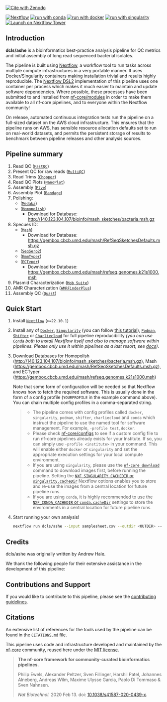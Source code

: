 [![Cite with Zenodo](http://img.shields.io/badge/DOI-10.5281/zenodo.XXXXXXX-1073c8?labelColor=000000)](https://doi.org/10.5281/zenodo.XXXXXXX)

[![Nextflow](https://img.shields.io/badge/nextflow%20DSL2-%E2%89%A522.10.1-23aa62.svg)](https://www.nextflow.io/)
[![run with conda](http://img.shields.io/badge/run%20with-conda-3EB049?labelColor=000000&logo=anaconda)](https://docs.conda.io/en/latest/)
[![run with docker](https://img.shields.io/badge/run%20with-docker-0db7ed?labelColor=000000&logo=docker)](https://www.docker.com/)
[![run with singularity](https://img.shields.io/badge/run%20with-singularity-1d355c.svg?labelColor=000000)](https://sylabs.io/docs/)
[![Launch on Nextflow Tower](https://img.shields.io/badge/Launch%20%F0%9F%9A%80-Nextflow%20Tower-%234256e7)](https://tower.nf/launch?pipeline=https://github.com/dcls/ashe)

## Introduction

**dcls/ashe** is a bioinformatics best-practice analysis pipeline for QC metrics and initial assembly of long read sequenced bacterial isolates.

The pipeline is built using [Nextflow](https://www.nextflow.io), a workflow tool to run tasks across multiple compute infrastructures in a very portable manner. It uses Docker/Singularity containers making installation trivial and results highly reproducible. The [Nextflow DSL2](https://www.nextflow.io/docs/latest/dsl2.html) implementation of this pipeline uses one container per process which makes it much easier to maintain and update software dependencies. Where possible, these processes have been submitted to and installed from [nf-core/modules](https://github.com/nf-core/modules) in order to make them available to all nf-core pipelines, and to everyone within the Nextflow community!

On release, automated continuous integration tests run the pipeline on a full-sized dataset on the AWS cloud infrastructure. This ensures that the pipeline runs on AWS, has sensible resource allocation defaults set to run on real-world datasets, and permits the persistent storage of results to benchmark between pipeline releases and other analysis sources.

## Pipeline summary

1. Read QC ([`FastQC`](https://www.bioinformatics.babraham.ac.uk/projects/fastqc/))
2. Present QC for raw reads ([`MultiQC`](http://multiqc.info/))
3. Read Trims ([`Chopper`](https://github.com/wdecoster/chopper))
4. Read QC Plots ([`NanoPlot`](https://github.com/wdecoster/NanoPlot))
5. Assembly ([`Flye`](https://github.com/fenderglass/Flye))
6. Assembly Plot ([`Bandage`](https://github.com/rrwick/Bandage))
7. Polishing:
   - ([`Medaka`](https://github.com/nanoporetech/medaka))
   - ([`Homopolish`](https://github.com/ythuang0522/homopolish))
      - Download for Database: http://140.123.104.107/bioinfo/mash_sketches/bacteria.msh.gz
8. Specues ID:
   - ([`Mash`](https://mash.readthedocs.io/en/latest/distances.html))
      - Download for Database: https://gembox.cbcb.umd.edu/mash/RefSeqSketchesDefaults.msh.gz
   - ([`SeqSero2`](https://github.com/denglab/SeqSero2))
   - ([`EmmTyper`](https://github.com/MDU-PHL/emmtyper))
   - ([`ECTyper`](https://github.com/phac-nml/ecoli_serotyping))
      - Download for Database: https://gembox.cbcb.umd.edu/mash/refseq.genomes.k21s1000.msh
9. Plasmid Characterization ([`Mob Suite`](https://github.com/phac-nml/mob-suite))
10. AMR Characterization ([`AMRFinderPlus`](https://github.com/ncbi/amr/wiki/Running-AMRFinderPlus))
11. Assembly QC ([`Quast`](https://github.com/ablab/quast))

## Quick Start

1. Install [`Nextflow`](https://www.nextflow.io/docs/latest/getstarted.html#installation) (`>=22.10.1`)

2. Install any of [`Docker`](https://docs.docker.com/engine/installation/), [`Singularity`](https://www.sylabs.io/guides/3.0/user-guide/) (you can follow [this tutorial](https://singularity-tutorial.github.io/01-installation/)), [`Podman`](https://podman.io/), [`Shifter`](https://nersc.gitlab.io/development/shifter/how-to-use/) or [`Charliecloud`](https://hpc.github.io/charliecloud/) for full pipeline reproducibility _(you can use [`Conda`](https://conda.io/miniconda.html) both to install Nextflow itself and also to manage software within pipelines. Please only use it within pipelines as a last resort; see [docs](https://nf-co.re/usage/configuration#basic-configuration-profiles))_.

3. Download Databases for Homopolish (http://140.123.104.107/bioinfo/mash_sketches/bacteria.msh.gz), Mash (https://gembox.cbcb.umd.edu/mash/RefSeqSketchesDefaults.msh.gz), and ECTyper (https://gembox.cbcb.umd.edu/mash/refseq.genomes.k21s1000.msh)

   Note that some form of configuration will be needed so that Nextflow knows how to fetch the required software. This is usually done in the form of a config profile (`YOURPROFILE` in the example command above). You can chain multiple config profiles in a comma-separated string.

   > - The pipeline comes with config profiles called `docker`, `singularity`, `podman`, `shifter`, `charliecloud` and `conda` which instruct the pipeline to use the named tool for software management. For example, `-profile test,docker`.
   > - Please check [nf-core/configs](https://github.com/nf-core/configs#documentation) to see if a custom config file to run nf-core pipelines already exists for your Institute. If so, you can simply use `-profile <institute>` in your command. This will enable either `docker` or `singularity` and set the appropriate execution settings for your local compute environment.
   > - If you are using `singularity`, please use the [`nf-core download`](https://nf-co.re/tools/#downloading-pipelines-for-offline-use) command to download images first, before running the pipeline. Setting the [`NXF_SINGULARITY_CACHEDIR` or `singularity.cacheDir`](https://www.nextflow.io/docs/latest/singularity.html?#singularity-docker-hub) Nextflow options enables you to store and re-use the images from a central location for future pipeline runs.
   > - If you are using `conda`, it is highly recommended to use the [`NXF_CONDA_CACHEDIR` or `conda.cacheDir`](https://www.nextflow.io/docs/latest/conda.html) settings to store the environments in a central location for future pipeline runs.

4. Start running your own analysis!

   ```bash
   nextflow run dcls/ashe --input samplesheet.csv --outdir <OUTDIR> --polish_db <LOCATION OF HOMOPOLISH DB> --ectyper_db <LOCATION OF ECTYPER DB> --mash_db <LOCATION OF MASH DB> -profile <docker/singularity/podman/shifter/charliecloud/conda/institute>
   ```

## Credits

dcls/ashe was originally written by Andrew Hale.

We thank the following people for their extensive assistance in the development of this pipeline:

<!-- TODO nf-core: If applicable, make list of people who have also contributed -->

## Contributions and Support

If you would like to contribute to this pipeline, please see the [contributing guidelines](.github/CONTRIBUTING.md).

## Citations

<!-- TODO nf-core: Add citation for pipeline after first release. Uncomment lines below and update Zenodo doi and badge at the top of this file. -->
<!-- If you use  dcls/ashe for your analysis, please cite it using the following doi: [10.5281/zenodo.XXXXXX](https://doi.org/10.5281/zenodo.XXXXXX) -->

<!-- TODO nf-core: Add bibliography of tools and data used in your pipeline -->

An extensive list of references for the tools used by the pipeline can be found in the [`CITATIONS.md`](CITATIONS.md) file.

This pipeline uses code and infrastructure developed and maintained by the [nf-core](https://nf-co.re) community, reused here under the [MIT license](https://github.com/nf-core/tools/blob/master/LICENSE).

> **The nf-core framework for community-curated bioinformatics pipelines.**
>
> Philip Ewels, Alexander Peltzer, Sven Fillinger, Harshil Patel, Johannes Alneberg, Andreas Wilm, Maxime Ulysse Garcia, Paolo Di Tommaso & Sven Nahnsen.
>
> _Nat Biotechnol._ 2020 Feb 13. doi: [10.1038/s41587-020-0439-x](https://dx.doi.org/10.1038/s41587-020-0439-x).
